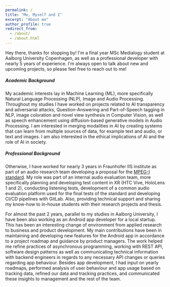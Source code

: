 ```yaml
---
permalink: /
title: "Me, Myself and I"
excerpt: "About me"
author_profile: true
redirect_from: 
  - /about/
  - /about.html
---
```

Hey there, thanks for stopping by! I'm a final year MSc Medialogy student at Aalborg University Copenhagen, as well as a professional developer with nearly 5 years of experience. I'm always open to talk about new and upcoming projects, so please feel free to reach out to me!

##### Academic Background
My academic interests lay in Machine Learning (ML), more specifically Natural Language Processing (NLP), Image and Audio Processing. Throughout my studies I have worked on projects related to AI transparency and adversarial attacks, Question-Answering and Part-of-Speech tagging in NLP, image coloration and novel view synthesis in Computer Vision, as well as speech enhancement using diffusion-based generative models in Audio Processing. I am interested in merging modalities in AI by creating systems that can learn from multiple sources of data, for example text and audio, or text and images. I am also interested in the ethical implications of AI and the role of AI in society.


##### Professional Background
Otherwise, I have worked for nearly 3 years in Fraunhofer IIS institute as part of an audio research team developing a proposal for the [MPEG-I standard](https://www.iis.fraunhofer.de/en/ff/amm/for/mpegi.html). My role was part of an internal audio evaluation team, more specifically planning and developing test content in XR (HTC Vive, HoloLens 1 and 2), conducting listening tests, development of a common audio evaluation platform used for the final tests of the standard and developing CI/CD pipelines with GitLab. Also, providing technical support and sharing my know-how to in-house students with their research projects and thesis.

For almost the past 2 years, parallel to my studies in Aalborg University, I have been also working as an Android app developer for a local startup. This has been an interesting change of environment from applied research to business and product development. My main contributions have been in maintaining and developing new features for the Android app in accordance to a project roadmap and guidance by product managers. The work helped me refine practices of asynchronous programming, working with REST API, software design patterns as well as communicating technical information with backend engineers in regards to any necessary API changes or queries regarding app behaviour. Besides app development, I had input on yearly roadmaps, performed analysis of user behaviour and app usage based on tracking data, refined our data and tracking practices, and communicated these insights to management and the rest of the team.